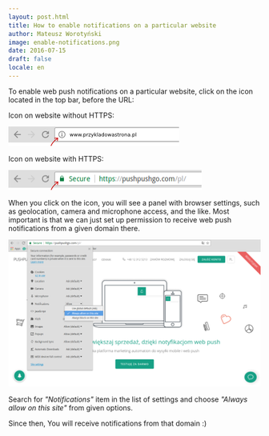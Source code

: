 ```yaml
---
layout: post.html
title: How to enable notifications on a particular website
author: Mateusz Worotyński
image: enable-notifications.png
date: 2016-07-15
draft: false
locale: en
---
```


To enable web push notifications on a particular website, click on the icon located in the top bar, before the URL:

Icon on website without HTTPS:

![How to enable notifications on particular domain](zoomin.png)

Icon on website with HTTPS:

![How to enable notifications on particular domain](zoomin2.png)

When you click on the icon, you will see a panel with browser settings, such as geolocation, camera and microphone access, and the like.
Most important is that we can just set up permission to receive web push notifications from a given domain there.

![How to enable notifications on particular domain](enable-notifications.png)

Search for *"Notifications"* item in the list of settings and choose *"Always allow on this site"* from given options.

Since then, You will receive notifications from that domain :)































